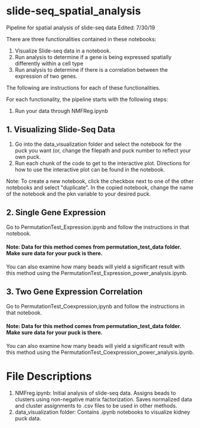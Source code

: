 # slide-seq_spatial_analysis
Pipeline for spatial analysis of slide-seq data
Edited: 7/30/19<br>

There are three functionalities contained in these notebooks:
1. Visualize Slide-seq data in a notebook.
2. Run analysis to determine if a gene is being expressed spatially differently within a cell type
3. Run analysis to determine if there is a correlation between the expression of two genes. 

The following are instructions for each of these functionalities. 

For each functionality, the pipeline starts with the following steps: 

1. Run your data through NMFReg.ipynb

## 1. Visualizing Slide-Seq Data

1. Go into the data_visualization folder and select the notebook for the puck you want (or, change the filepath and puck number to reflect your own puck. 
2. Run each chunk of the code to get to the interactive plot. Directions for how to use the interactive plot can be found in the notebook. 

Note: To create a new notebook, click the checkbox next to one of the other notebooks and select "duplicate". In the copied notebook, change the name of the notebook and the pkn variable to your desired puck. 

## 2. Single Gene Expression

Go to PermutationTest_Expression.ipynb and follow the instructions in that notebook. 

#### Note: Data for this method comes from permutation_test_data folder. Make sure data for your puck is there.
You can also examine how many beads will yield a significant result with this method using the PermutationTest_Expression_power_analysis.ipynb.

## 3. Two Gene Expression Correlation

Go to PermutationTest_Coexpression,ipynb and follow the instructions in that notebook.

#### Note: Data for this method comes from permutation_test_data folder. Make sure data for your puck is there.
You can also examine how many beads will yield a significant result with this method using the PermutationTest_Coexpression_power_analysis.ipynb.

# File Descriptions

1. NMFreg.ipynb: Initial analysis of slide-seq data. Assigns beads to clusters using non-negative matrix factorization. Saves normalized data and cluster assignments to .csv files to be used in other methods. 
2. data_visualization folder: Contains .ipynb notebooks to visualize kidney puck data.

